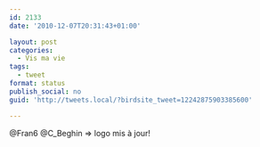 ```yaml
---
id: 2133
date: '2010-12-07T20:31:43+01:00'

layout: post
categories:
  - Vis ma vie
tags:
  - tweet
format: status
publish_social: no
guid: 'http://tweets.local/?birdsite_tweet=12242875903385600'

---
```


@Fran6 @C\_Beghin =&gt; logo mis à jour!